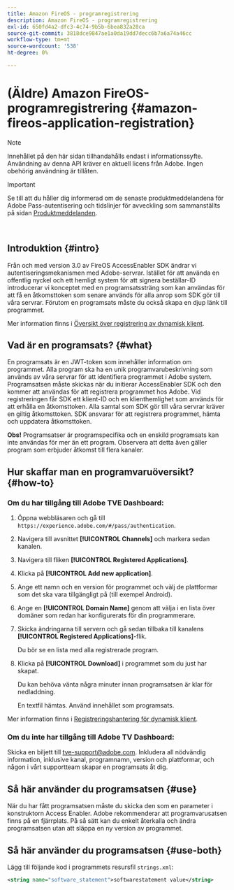```yaml
---
title: Amazon FireOS - programregistrering
description: Amazon FireOS - programregistrering
exl-id: 650fd4a2-dfc3-4c74-9b5b-6bea832a28ca
source-git-commit: 3818dce9847ae1a0da19dd7decc6b7a6a74a46cc
workflow-type: tm+mt
source-wordcount: '538'
ht-degree: 0%

---
```


# (Äldre) Amazon FireOS-programregistrering {#amazon-fireos-application-registration}

>[!NOTE]
>
>Innehållet på den här sidan tillhandahålls endast i informationssyfte. Användning av denna API kräver en aktuell licens från Adobe. Ingen obehörig användning är tillåten.

>[!IMPORTANT]
>
> Se till att du håller dig informerad om de senaste produktmeddelandena för Adobe Pass-autentisering och tidslinjer för avveckling som sammanställts på sidan [Produktmeddelanden](/help/authentication/product-announcements.md).

</br>

## Introduktion {#intro}

Från och med version 3.0 av FireOS AccessEnabler SDK ändrar vi autentiseringsmekanismen med Adobe-servrar. Istället för att använda en offentlig nyckel och ett hemligt system för att signera beställar-ID introducerar vi konceptet med en programsatssträng som kan användas för att få en åtkomsttoken som senare används för alla anrop som SDK gör till våra servrar. Förutom en programsats måste du också skapa en djup länk till programmet.

Mer information finns i [Översikt över registrering av dynamisk klient](../../../rest-apis/rest-api-dcr/dynamic-client-registration-overview.md).

## Vad är en programsats? {#what}

En programsats är en JWT-token som innehåller information om programmet. Alla program ska ha en unik programvarubeskrivning som används av våra servrar för att identifiera programmet i Adobe system. Programsatsen måste skickas när du initierar AccessEnabler SDK och den kommer att användas för att registrera programmet hos Adobe. Vid registreringen får SDK ett klient-ID och en klienthemlighet som används för att erhålla en åtkomsttoken. Alla samtal som SDK gör till våra servrar kräver en giltig åtkomsttoken. SDK ansvarar för att registrera programmet, hämta och uppdatera åtkomsttoken.

**Obs!** Programsatser är programspecifika och en enskild programsats kan inte användas för mer än ett program. Observera att detta även gäller program som erbjuder åtkomst till flera kanaler.

## Hur skaffar man en programvaruöversikt? {#how-to}

### Om du har tillgång till Adobe TVE Dashboard:

1. Öppna webbläsaren och gå till `https://experience.adobe.com/#/pass/authentication`.

1. Navigera till avsnittet **[!UICONTROL Channels]** och markera sedan kanalen.

1. Navigera till fliken **[!UICONTROL Registered Applications]**.

1. Klicka på **[!UICONTROL Add new application]**.

1. Ange ett namn och en version för programmet och välj de plattformar som det ska vara tillgängligt på (till exempel Android).

1. Ange en **[!UICONTROL Domain Name]** genom att välja i en lista över domäner som redan har konfigurerats för din programmerare.

1. Skicka ändringarna till servern och gå sedan tillbaka till kanalens **[!UICONTROL Registered Applications]**-flik.

   Du bör se en lista med alla registrerade program.

1. Klicka på **[!UICONTROL Download]** i programmet som du just har skapat.

   Du kan behöva vänta några minuter innan programsatsen är klar för nedladdning.

   En textfil hämtas. Använd innehållet som programsats.

Mer information finns i [Registreringshantering för dynamisk klient](../../../rest-apis/rest-api-dcr/dynamic-client-registration-overview.md#dynamic-client-registration-management).

### Om du inte har tillgång till Adobe TV Dashboard:

Skicka en biljett till [tve-support@adobe.com](mailto:tve-support@adobe.com). Inkludera all nödvändig information, inklusive kanal, programnamn, version och plattformar, och någon i vårt supportteam skapar en programsats åt dig.

## Så här använder du programsatsen {#use}

När du har fått programsatsen måste du skicka den som en parameter i konstruktorn Access Enabler. Adobe rekommenderar att programvarusatsen finns på en fjärrplats. På så sätt kan du enkelt återkalla och ändra programsatsen utan att släppa en ny version av programmet.

## Så här använder du programsatsen {#use-both}

Lägg till följande kod i programmets resursfil `strings.xml`:

```XML
<string name="software_statement">softwarestatement value</string>
```
